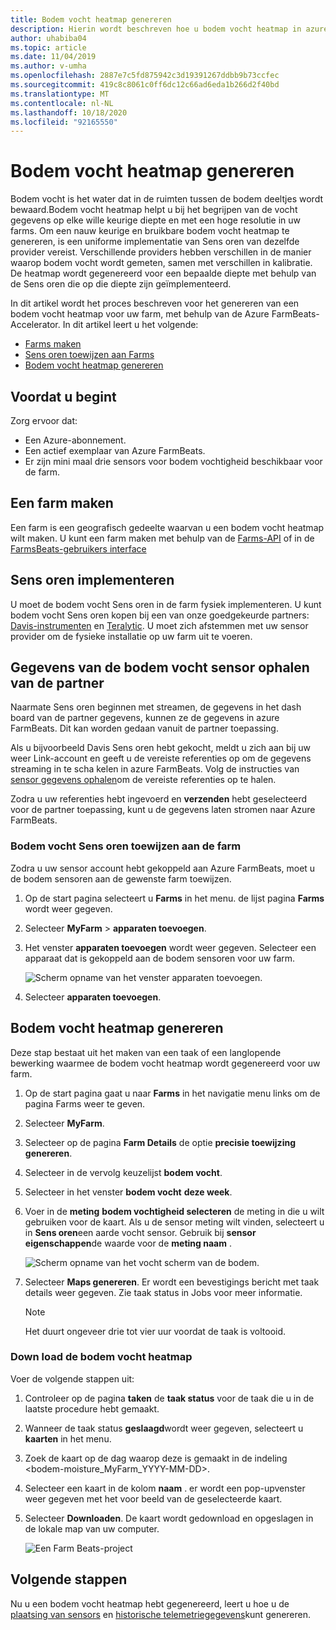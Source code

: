 ```yaml
---
title: Bodem vocht heatmap genereren
description: Hierin wordt beschreven hoe u bodem vocht heatmap in azure FarmBeats genereert
author: uhabiba04
ms.topic: article
ms.date: 11/04/2019
ms.author: v-umha
ms.openlocfilehash: 2887e7c5fd875942c3d19391267ddbb9b73ccfec
ms.sourcegitcommit: 419c8c8061c0ff6dc12c66ad6eda1b266d2f40bd
ms.translationtype: MT
ms.contentlocale: nl-NL
ms.lasthandoff: 10/18/2020
ms.locfileid: "92165550"
---
```

# <a name="generate-soil-moisture-heatmap"></a>Bodem vocht heatmap genereren

Bodem vocht is het water dat in de ruimten tussen de bodem deeltjes wordt bewaard.Bodem vocht heatmap helpt u bij het begrijpen van de vocht gegevens op elke wille keurige diepte en met een hoge resolutie in uw farms. Om een nauw keurige en bruikbare bodem vocht heatmap te genereren, is een uniforme implementatie van Sens oren van dezelfde provider vereist. Verschillende providers hebben verschillen in de manier waarop bodem vocht wordt gemeten, samen met verschillen in kalibratie. De heatmap wordt gegenereerd voor een bepaalde diepte met behulp van de Sens oren die op die diepte zijn geïmplementeerd.

In dit artikel wordt het proces beschreven voor het genereren van een bodem vocht heatmap voor uw farm, met behulp van de Azure FarmBeats-Accelerator. In dit artikel leert u het volgende:

- [Farms maken](#create-a-farm)
- [Sens oren toewijzen aan Farms](#get-soil-moisture-sensor-data-from-partner)
- [Bodem vocht heatmap genereren](#generate-soil-moisture-heatmap)

## <a name="before-you-begin"></a>Voordat u begint

Zorg ervoor dat:  

- Een Azure-abonnement.
- Een actief exemplaar van Azure FarmBeats.
- Er zijn mini maal drie sensors voor bodem vochtigheid beschikbaar voor de farm.

## <a name="create-a-farm"></a>Een farm maken

Een farm is een geografisch gedeelte waarvan u een bodem vocht heatmap wilt maken. U kunt een farm maken met behulp van de [Farms-API](https://aka.ms/FarmBeatsDatahubSwagger) of in de [FarmsBeats-gebruikers interface](manage-farms-in-azure-farmbeats.md#create-farms)

## <a name="deploy-sensors"></a>Sens oren implementeren

U moet de bodem vocht Sens oren in de farm fysiek implementeren. U kunt bodem vocht Sens oren kopen bij een van onze goedgekeurde partners: [Davis-instrumenten](https://www.davisinstruments.com/product/enviromonitor-gateway/) en [Teralytic](https://teralytic.com/). U moet zich afstemmen met uw sensor provider om de fysieke installatie op uw farm uit te voeren.

## <a name="get-soil-moisture-sensor-data-from-partner"></a>Gegevens van de bodem vocht sensor ophalen van de partner

Naarmate Sens oren beginnen met streamen, de gegevens in het dash board van de partner gegevens, kunnen ze de gegevens in azure FarmBeats. Dit kan worden gedaan vanuit de partner toepassing.

Als u bijvoorbeeld Davis Sens oren hebt gekocht, meldt u zich aan bij uw weer Link-account en geeft u de vereiste referenties op om de gegevens streaming in te scha kelen in azure FarmBeats. Volg de instructies van [sensor gegevens ophalen](get-sensor-data-from-sensor-partner.md#get-sensor-data-from-sensor-partners)om de vereiste referenties op te halen.

Zodra u uw referenties hebt ingevoerd en **verzenden** hebt geselecteerd voor de partner toepassing, kunt u de gegevens laten stromen naar Azure FarmBeats.

### <a name="assign-soil-moisture-sensors-to-the-farm"></a>Bodem vocht Sens oren toewijzen aan de farm

Zodra u uw sensor account hebt gekoppeld aan Azure FarmBeats, moet u de bodem sensoren aan de gewenste farm toewijzen.

1.  Op de start pagina selecteert u **Farms** in het menu. de lijst pagina **Farms** wordt weer gegeven.
2.  Selecteer **MyFarm**  >  **apparaten toevoegen**.
3.  Het venster **apparaten toevoegen** wordt weer gegeven. Selecteer een apparaat dat is gekoppeld aan de bodem sensoren voor uw farm.

    ![Scherm opname van het venster apparaten toevoegen.](./media/get-sensor-data-from-sensor-partner/add-devices-1.png)

4. Selecteer **apparaten toevoegen**.     

## <a name="generate-soil-moisture-heatmap"></a>Bodem vocht heatmap genereren

Deze stap bestaat uit het maken van een taak of een langlopende bewerking waarmee de bodem vocht heatmap wordt gegenereerd voor uw farm.

1.  Op de start pagina gaat u naar **Farms** in het navigatie menu links om de pagina Farms weer te geven.
2.  Selecteer **MyFarm**.
3.  Selecteer op de pagina **Farm Details** de optie **precisie toewijzing genereren**.
4.  Selecteer in de vervolg keuzelijst **bodem vocht**.
5.  Selecteer in het venster **bodem vocht** **deze week**.
6.  Voer in de **meting** **bodem vochtigheid selecteren** de meting in die u wilt gebruiken voor de kaart.
    Als u de sensor meting wilt vinden, selecteert u in **Sens oren**een aarde vocht sensor. Gebruik bij **sensor eigenschappen**de waarde voor de **meting naam** .

    ![Scherm opname van het vocht scherm van de bodem.](./media/get-sensor-data-from-sensor-partner/soil-moisture-1.png)


7.  Selecteer **Maps genereren**.
    Er wordt een bevestigings bericht met taak details weer gegeven. Zie taak status in Jobs voor meer informatie.

    >[!NOTE]
    > Het duurt ongeveer drie tot vier uur voordat de taak is voltooid.

### <a name="download-the-soil-moisture-heatmap"></a>Down load de bodem vocht heatmap

Voer de volgende stappen uit:

1. Controleer op de pagina **taken** de **taak status** voor de taak die u in de laatste procedure hebt gemaakt.
2. Wanneer de taak status **geslaagd**wordt weer gegeven, selecteert u **kaarten** in het menu.
3. Zoek de kaart op de dag waarop deze is gemaakt in de indeling <bodem-moisture_MyFarm_YYYY-MM-DD>.
4. Selecteer een kaart in de kolom **naam** . er wordt een pop-upvenster weer gegeven met het voor beeld van de geselecteerde kaart.
5. Selecteer **Downloaden**. De kaart wordt gedownload en opgeslagen in de lokale map van uw computer.

    ![Een Farm Beats-project](./media/get-sensor-data-from-sensor-partner/download-soil-moisture-map-1.png)

## <a name="next-steps"></a>Volgende stappen

Nu u een bodem vocht heatmap hebt gegenereerd, leert u hoe u de [plaatsing van sensors](generate-maps-in-azure-farmbeats.md#sensor-placement-map) en [historische telemetriegegevens](ingest-historical-telemetry-data-in-azure-farmbeats.md)kunt genereren. 
